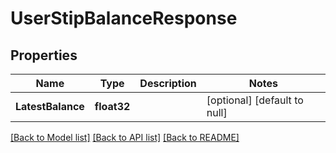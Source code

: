 # UserStipBalanceResponse

## Properties
Name | Type | Description | Notes
------------ | ------------- | ------------- | -------------
**LatestBalance** | **float32** |  | [optional] [default to null]

[[Back to Model list]](../README.md#documentation-for-models) [[Back to API list]](../README.md#documentation-for-api-endpoints) [[Back to README]](../README.md)


